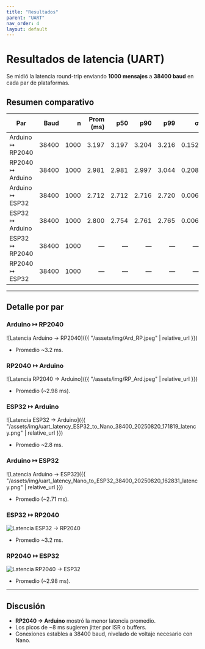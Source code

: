 ```yaml
---
title: "Resultados"
parent: "UART"
nav_order: 4
layout: default
---
```


# Resultados de latencia (UART)

Se midió la latencia round-trip enviando **1000 mensajes** a **38400 baud** en cada par de plataformas.

## Resumen comparativo

| Par | Baud | n | Prom (ms) | p50 | p90 | p99 | σ | Min | Max | Outliers |
|---|---:|---:|---:|---:|---:|---:|---:|---:|---:|---:|
| Arduino ↦ RP2040 | 38400 | 1000 | 3.197 | 3.197 | 3.204 | 3.216 | 0.152 | 3.168 | 8.004 | 1 |
| RP2040 ↦ Arduino | 38400 | 1000 | 2.981 | 2.981 | 2.997 | 3.044 | 0.208 | 2.919 | 8.345 | 2 |
| Arduino ↦ ESP32 | 38400 | 1000 | 2.712 | 2.712 | 2.716 | 2.720 | 0.006 | 2.696 | 2.780 | 4 |
| ESP32 ↦ Arduino | 38400 | 1000 | 2.800 | 2.754 | 2.761 | 2.765 | 0.006 | 2.727 | 2.770 | 3 |
| ESP32 ↦ RP2040 | 38400 | 1000 | — | — | — | — | — | — | — | — |
| RP2040 ↦ ESP32 | 38400 | 1000 | — | — | — | — | — | — | — | — |

---

## Detalle por par

### Arduino ↦ RP2040
![Latencia Arduino → RP2040]({{ "/assets/img/Ard_RP.jpeg" | relative_url }})
- Promedio ~3.2 ms.

### RP2040 ↦ Arduino
![Latencia RP2040 → Arduino]({{ "/assets/img/RP_Ard.jpeg" | relative_url }})
- Promedio (~2.98 ms).

### ESP32 ↦ Arduino
![Latencia ESP32 → Arduino]({{ "/assets/img/uart_latency_ESP32_to_Nano_38400_20250820_171819_latency.png" | relative_url }})
- Promedio ~2.8 ms.

### Arduino ↦ ESP32
![Latencia Arduino → ESP32]({{ "/assets/img/uart_latency_Nano_to_ESP32_38400_20250820_162831_latency.png" | relative_url }})
- Promedio (~2.71 ms).

### ESP32 ↦ RP2040
![Latencia ESP32 → RP2040](/assets/img/IMAGEN_DANY)
- Promedio ~3.2 ms.

### RP2040 ↦ ESP32
![Latencia RP2040 → ESP32](/assets/img/IMAGEN_DANY)
- Promedio (~2.98 ms).

---

## Discusión
- **RP2040 → Arduino** mostró la menor latencia promedio.  
- Los picos de ~8 ms sugieren jitter por ISR o buffers.  
- Conexiones estables a 38400 baud, nivelado de voltaje necesario con Nano.
